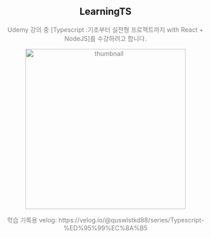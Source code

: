 <h2 align="center">  LearningTS </h1>

<p align="center" style="color:gray"> Udemy 강의 중 [Typescript :기초부터 실전형 프로젝트까지 with React + NodeJS]를 수강하려고 합니다.</p>

<p align="center" style="color:gray">

<img width="362" alt="thumbnail" src="https://github.com/Byeonjin/LearningTS/assets/54176384/7e35a965-f7fe-4567-89b0-0458fd1dd050">
  
</p>

<p align="center" style="color:gray">학습 기록용 velog: https://velog.io/@quswlstkd88/series/Typescript-%ED%95%99%EC%8A%B5</p>
